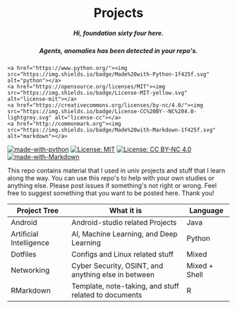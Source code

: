 <h1 align="center"> Projects </h1>
<h5 align = "center"> <b> Hi, foundation sixty four here. </b></h5>
<h5 align = "center"> <i> Agents, anomalies has been detected in your repo's. </i></h5>

<p align="center">

	<a href="https://www.python.org/"><img src="https://img.shields.io/badge/Made%20with-Python-1f425f.svg" alt="python"></a>
	<a href="https://opensource.org/licenses/MIT"><img src="https://img.shields.io/badge/License-MIT-yellow.svg" alt="license-mit"></a>
	<a href="https://creativecommons.org/licenses/by-nc/4.0/"><img src="https://img.shields.io/badge/License-CC%20BY--NC%204.0-lightgrey.svg" alt="license-cc"></a>
	<a href="http://commonmark.org"><img src="https://img.shields.io/badge/Made%20with-Markdown-1f425f.svg" alt="markdown"></a>

</p>

[![made-with-python](https://img.shields.io/badge/Made%20with-Python-1f425f.svg)]()
[![License: MIT](https://img.shields.io/badge/License-MIT-yellow.svg)](https://opensource.org/licenses/MIT)
[![License: CC BY-NC 4.0](https://img.shields.io/badge/License-CC%20BY--NC%204.0-lightgrey.svg)](https://creativecommons.org/licenses/by-nc/4.0/)
[![made-with-Markdown](https://img.shields.io/badge/Made%20with-Markdown-1f425f.svg)](http://commonmark.org)

This repo contains material that I used in univ projects and stuff that I learn along
the way. You can use this repo's to help with your own studies or anything else. Please
post issues if something's not right or wrong. Feel free to suggest something that you
want to be posted here. Thank you!

| Project Tree            | What it is                                            | Language      |
| ------------            | ----------                                            | --------      |
| Android                 | Android-studio related Projects                       | Java          |
| Artificial Intelligence | AI, Machine Learning, and Deep Learning               | Python        |
| Dotfiles                | Configs and Linux related stuff                       | Mixed         |
| Networking              | Cyber Security, OSINT, and anything else in between   | Mixed + Shell |
| RMarkdown               | Template, note-taking, and stuff related to documents | R             |


